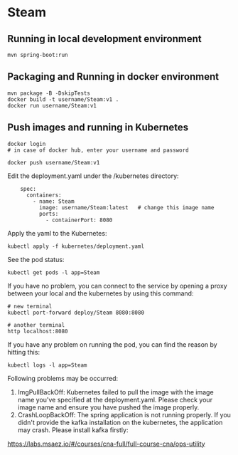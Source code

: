 # Steam

## Running in local development environment

```
mvn spring-boot:run
```

## Packaging and Running in docker environment

```
mvn package -B -DskipTests
docker build -t username/Steam:v1 .
docker run username/Steam:v1
```

## Push images and running in Kubernetes

```
docker login 
# in case of docker hub, enter your username and password

docker push username/Steam:v1
```

Edit the deployment.yaml under the /kubernetes directory:
```
    spec:
      containers:
        - name: Steam
          image: username/Steam:latest   # change this image name
          ports:
            - containerPort: 8080

```

Apply the yaml to the Kubernetes:
```
kubectl apply -f kubernetes/deployment.yaml
```

See the pod status:
```
kubectl get pods -l app=Steam
```

If you have no problem, you can connect to the service by opening a proxy between your local and the kubernetes by using this command:
```
# new terminal
kubectl port-forward deploy/Steam 8080:8080

# another terminal
http localhost:8080
```

If you have any problem on running the pod, you can find the reason by hitting this:
```
kubectl logs -l app=Steam
```

Following problems may be occurred:

1. ImgPullBackOff:  Kubernetes failed to pull the image with the image name you've specified at the deployment.yaml. Please check your image name and ensure you have pushed the image properly.
1. CrashLoopBackOff: The spring application is not running properly. If you didn't provide the kafka installation on the kubernetes, the application may crash. Please install kafka firstly:

https://labs.msaez.io/#/courses/cna-full/full-course-cna/ops-utility

